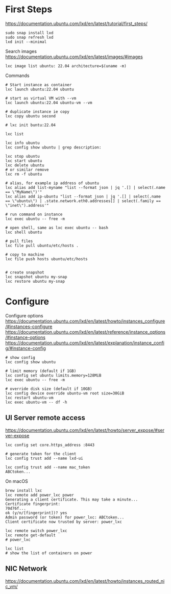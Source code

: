 # First Steps
https://documentation.ubuntu.com/lxd/en/latest/tutorial/first_steps/

```
sudo snap install lxd
sudo snap refresh lxd
lxd init --minimal
```
Search images https://documentation.ubuntu.com/lxd/en/latest/images/#images
```
lxc image list ubuntu: 22.04 architecture=$(uname -m)
```

Commands
```
# Start instance as container
lxc launch ubuntu:22.04 ubuntu

# start as virtual VM with --vm
lxc launch ubuntu:22.04 ubuntu-vm --vm

# duplicate instance ie copy
lxc copy ubuntu second

# lxc init buntu:22.04

lxc list

lxc info ubuntu
lxc config show ubuntu | grep description:

lxc stop ubuntu
lxc start ubuntu
lxc delete ubuntu
# or similar remove
lxc rm -f ubuntu

# alias, for example ip address of ubuntu
lxc alias add list-myname "list --format json | jq '.[] | select(.name == \"MyName\")'"
lxc alias add ip-ubuntu "list --format json | jq '.[] | select(.name == \"ubuntu\") | .state.network.eth0.addresses[] | select(.family == \"inet\").address'"

# run command on instance
lxc exec ubuntu -- free -m

# open shell, same as lxc exec ubuntu -- bash
lxc shell ubuntu

# pull files
lxc file pull ubuntu/etc/hosts .

# copy to machine
lxc file push hosts ubuntu/etc/hosts


# create snapshot
lxc snapshot ubuntu my-snap
lxc restore ubuntu my-snap
```

# Configure

Configure options
https://documentation.ubuntu.com/lxd/en/latest/howto/instances_configure/#instances-configure
https://documentation.ubuntu.com/lxd/en/latest/reference/instance_options/#instance-options
https://documentation.ubuntu.com/lxd/en/latest/explanation/instance_config/#instance-config
```
# show config
lxc config show ubuntu

# limit memory (default if 1GB)
lxc config set ubuntu limits.memory=128MiB
lxc exec ubuntu -- free -m

# override disk size (default if 10GB)
lxc config device override ubuntu-vm root size=30GiB
lxc restart ubuntu-vm
lxc exec ubuntu-vm -- df -h
```

## UI Server remote access

https://documentation.ubuntu.com/lxd/en/latest/howto/server_expose/#server-expose
```
lxc config set core.https_address :8443

# generate token for the client
lxc config trust add --name lxd-ui

lxc config trust add --name mac_token
ABCtoken...
```

On macOS
```
brew install lxc
lxc remote add power_lxc power
Generating a client certificate. This may take a minute...
Certificate fingerprint:
70d76f...
ok (y/n/[fingerprint])? yes
Admin password (or token) for power_lxc: ABCtoken...
Client certificate now trusted by server: power_lxc

lxc remote switch power_lxc
lxc remote get-default
# power_lxc

lxc list
# show the list of containers on power
```

## NIC Network

https://documentation.ubuntu.com/lxd/en/latest/howto/instances_routed_nic_vm/
